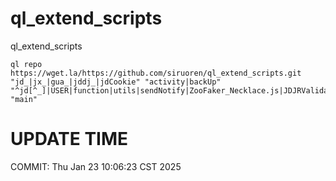 # ql_extend_scripts
ql_extend_scripts

```
ql repo https://wget.la/https://github.com/siruoren/ql_extend_scripts.git "jd_|jx_|gua_|jddj_|jdCookie" "activity|backUp" "^jd[^_]|USER|function|utils|sendNotify|ZooFaker_Necklace.js|JDJRValidator_|sign_graphics_validate|ql|JDSignValidator|magic|depend|h5sts" "main"

```

# UPDATE TIME

COMMIT: Thu Jan 23 10:06:23 CST 2025
